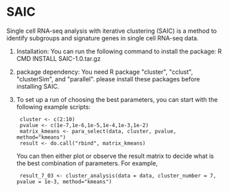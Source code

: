 # SAIC
Single cell RNA-seq analysis with iterative clustering (SAIC) is a method to identify subgroups and signature genes in single cell RNA-seq data. 

1. Installation: You can run the following command to install the package:
                    R CMD INSTALL SAIC-1.0.tar.gz
                    
2. package dependency: You need R package "cluster", "cclust", "clusterSim", and "parallel". please install these packages before installing SAIC.

3. To set up a run of choosing the best parameters, you can start with the following example scripts:

		cluster <- c(2:10)
		pvalue <- c(1e-7,1e-6,1e-5,1e-4,1e-3,1e-2)	
		matrix_kmeans <- para_select(data, cluster, pvalue, method="kmeans")
		result <- do.call("rbind", matrix_kmeans)
    

  	You can then either plot or observe the result matrix to decide what is the best combination of parameters. For example, 

    	result_7_03 <- cluster_analysis(data = data, cluster_number = 7, pvalue = 1e-3, method="kmeans")
